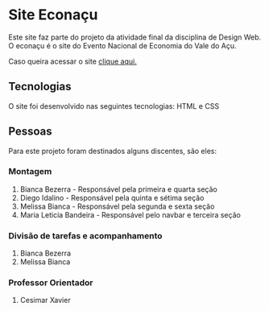 # Site Econaçu
Este site faz parte do projeto da atividade final da disciplina de Design Web. O econaçu é o site do Evento Nacional de Economia do Vale do Açu.

Caso queira acessar o site <a href="https://spontaneous-pixie-d82099.netlify.app">clique aqui.</a>

## Tecnologias
O site foi desenvolvido nas seguintes tecnologias: HTML e CSS

## Pessoas
Para este projeto foram destinados alguns discentes, são eles:
 
### Montagem
1. Bianca Bezerra - Responsável pela primeira e quarta seção
2. Diego Idalino - Responsável pela quinta e sétima seção
3. Melissa Bianca - Responsável pela segunda e sexta seção
4. Maria Leticia Bandeira - Responsável pelo navbar e terceira seção

### Divisão de tarefas e acompanhamento
1. Bianca Bezerra
2. Melissa Bianca

### Professor Orientador
1. Cesimar Xavier
